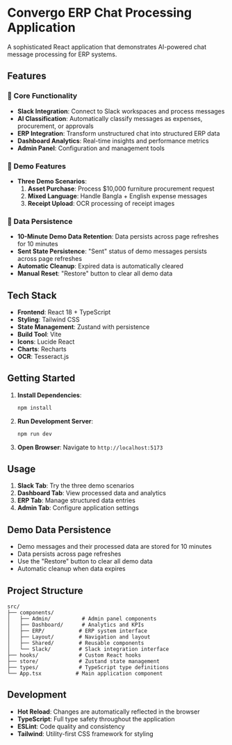 # Convergo ERP Chat Processing Application

A sophisticated React application that demonstrates AI-powered chat message processing for ERP systems.

## Features

### 🚀 Core Functionality
- **Slack Integration**: Connect to Slack workspaces and process messages
- **AI Classification**: Automatically classify messages as expenses, procurement, or approvals
- **ERP Integration**: Transform unstructured chat into structured ERP data
- **Dashboard Analytics**: Real-time insights and performance metrics
- **Admin Panel**: Configuration and management tools

### 🎯 Demo Features
- **Three Demo Scenarios**:
  1. **Asset Purchase**: Process $10,000 furniture procurement request
  2. **Mixed Language**: Handle Bangla + English expense messages
  3. **Receipt Upload**: OCR processing of receipt images

### 💾 Data Persistence
- **10-Minute Demo Data Retention**: Data persists across page refreshes for 10 minutes
- **Sent State Persistence**: "Sent" status of demo messages persists across page refreshes
- **Automatic Cleanup**: Expired data is automatically cleared
- **Manual Reset**: "Restore" button to clear all demo data

## Tech Stack

- **Frontend**: React 18 + TypeScript
- **Styling**: Tailwind CSS
- **State Management**: Zustand with persistence
- **Build Tool**: Vite
- **Icons**: Lucide React
- **Charts**: Recharts
- **OCR**: Tesseract.js

## Getting Started

1. **Install Dependencies**:
   ```bash
   npm install
   ```

2. **Run Development Server**:
   ```bash
   npm run dev
   ```

3. **Open Browser**:
   Navigate to `http://localhost:5173`

## Usage

1. **Slack Tab**: Try the three demo scenarios
2. **Dashboard Tab**: View processed data and analytics
3. **ERP Tab**: Manage structured data entries
4. **Admin Tab**: Configure application settings

## Demo Data Persistence

- Demo messages and their processed data are stored for 10 minutes
- Data persists across page refreshes
- Use the "Restore" button to clear all demo data
- Automatic cleanup when data expires

## Project Structure

```
src/
├── components/
│   ├── Admin/          # Admin panel components
│   ├── Dashboard/      # Analytics and KPIs
│   ├── ERP/           # ERP system interface
│   ├── Layout/        # Navigation and layout
│   ├── Shared/        # Reusable components
│   └── Slack/         # Slack integration interface
├── hooks/             # Custom React hooks
├── store/             # Zustand state management
├── types/             # TypeScript type definitions
└── App.tsx           # Main application component
```

## Development

- **Hot Reload**: Changes are automatically reflected in the browser
- **TypeScript**: Full type safety throughout the application
- **ESLint**: Code quality and consistency
- **Tailwind**: Utility-first CSS framework for styling
